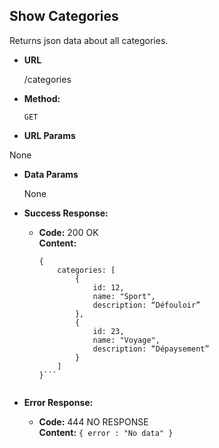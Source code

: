 **Show Categories**
----
  Returns json data about all categories.


* **URL**

  /categories


* **Method:**

  `GET`


*  **URL Params**

  None


* **Data Params**

  None


* **Success Response:**

  * **Code:** 200 OK <br />
    **Content:**
    ```
    {
        categories: [
            {
                id: 12,
                name: "Sport",
                description: “Défouloir”
            },
            {
                id: 23,
                name: "Voyage",
                description: “Dépaysement”
            }
        ]
    }```


* **Error Response:**

  * **Code:** 444 NO RESPONSE <br />
    **Content:** `{ error : "No data" }`
